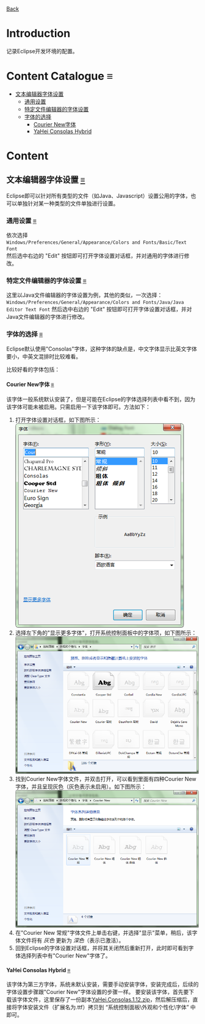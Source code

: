 [Back](index.md)

# Introduction

记录Eclipse开发环境的配置。

# Content Catalogue <a id="≡">≡</a>

- [文本编辑器字体设置](#EFS)
    * [通用设置](#EFS-CS)
    * [特定文件编辑器的字体设置](#EFS-SS)
    * [字体的选择](#EFS-FS)
        + [Courier New字体](#EFS-FS-CN)
        + [YaHei Consolas Hybrid](#EFS-FS-YCH)

# Content

## 文本编辑器字体设置  <a id="EFS">[≡](#≡)</a>

Eclipse即可以针对所有类型的文件（如Java、Javascript）设置公用的字体，也可以单独针对某一种类型的文件单独进行设置。

### 通用设置 <a id="EFS-CS">[≡](#≡)</a>

依次选择     
`Windows/Preferences/General/Appearance/Colors and Fonts/Basic/Text Font`   
然后选中右边的 "Edit" 按钮即可打开字体设置对话框，并对通用的字体进行修改。

### 特定文件编辑器的字体设置 <a id="EFS-SS">[≡](#≡)</a>

这里以Java文件编辑器的字体设置为例，其他的类似，一次选择：    
`Windows/Preferences/General/Appearance/Colors and Fonts/Java/Java Editor Text Font`    然后选中右边的 "Edit" 按钮即可打开字体设置对话框，并对Java文件编辑器的字体进行修改。

### 字体的选择 <a id="EFS-FS">[≡](#≡)</a>

Eclipse默认使用"Consolas"字体，这种字体的缺点是，中文字体显示比英文字体要小，中英文混排时比较难看。     

比较好看的字体包括：  

#### Courier New字体 <a id="EFS-FS-CN">[≡](#≡)</a>
该字体一般系统默认安装了，但是可能在Eclipse的字体选择列表中看不到，因为该字体可能未被启用。只需启用一下该字体即可。方法如下：
1. 打开字体设置对话框，如下图所示：
    ![文字对话框](images/image1.png)
2. 选择左下角的"显示更多字体"，打开系统控制面板中的字体项，如下图所示：
    ![系统字体设置](images/image2.png)
3. 找到Courier New字体文件，并双击打开，可以看到里面有四种Courier New字体，并且呈现灰色（灰色表示未启用）。如下图所示：
    ![Courier New字体](images/image3.png)
4. 在"Courier New 常规"字体文件上单击右键，并选择"显示"菜单，稍后，该字体文件将有 _灰色_ 更新为 _深色_（表示已激活）。
5. 回到Eclipse的字体设置对话框，并将其关闭然后重新打开，此时即可看到字体选择列表中有"Courier New"字体了。          

#### YaHei Consolas Hybrid <a id="EFS-FS-YCH">[≡](#≡)</a>     

该字体为第三方字体，系统未默认安装，需要手动安装字体，安装完成后，后续的字体设置步骤跟"Courier New"字体设置的步骤一样。
要安装该字体，首先要下载该字体文件，这里保存了一份副本[YaHei.Consolas.1.12.zip](attachments/YaHei.Consolas.1.12.zip)，然后解压缩后，直接将字体安装文件（扩展名为.ttf）拷贝到 “系统控制面板\外观和个性化\字体” 中即可。
